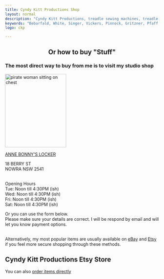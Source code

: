 ```yaml
---
title: Cyndy Kitt Productions Shop
layout: normal
description: "Cyndy Kitt Productions, treadle sewing machines, treadle sewing machine parts, sewing machine parts, vintage treadle sewing machines, reproduction sewing machine manuals, sewing machine manual, sewing, clothing, accessories, costume, bags, eco friendly, green machine, craft, treadle, design, eco sewing, sustainable craft"
keywords: "Bebarfald, White, Singer, Vickers, Pinnock, Gritzner, Pfaff, treadle sewing machine, vintage sewing machine, sewing machine manual, sewing"
logo: ckp

---
```


<h2 class="my-4" align="center">Or how to buy "Stuff"</h2>
<div class="container justify-content-center">
<div class="row">
<div class="col-12 text-center">
<h3 class="mb-0">The most direct way to buy from me is to visit my studio shop</h3>
<p><img alt="pirate woman sitting on chest" class="img-fluid my-1" src="{{ "assets/pic/abl.png" |relative_url }}" width="200" height="240"></p>
<p class="h5"><a href="https://anne-bonnys-locker.business.site/">ANNE BONNY'S LOCKER</a></p>
<p class="h5">18 BERRY ST<br>
NOWRA NSW 2541</p>
<p class="h5"><br>
Opening Hours<br>
Tue: Noon till 4:30PM (ish) <br>
Wed: Noon till 4:30PM (ish) <br>
Fri: Noon till 4:30PM (ish) <br>
Sat: Noon till 4:30PM (ish) 
</p>
<p class="h3">Or you can use the form below.<br>Please make sure your details are correct. I will be respond by email and will let you know payment options.</p>
<script type="text/javascript" src="https://form.jotform.com/jsform/202288676644062"></script>
<p class="h4"><br>
Alternatively, my most popular items are usually available on <a href="http://stores.ebay.com.au/Cyndy-Kitt-Productions">eBay</a> and <a href="//www.etsy.com/shop/cyndykitt">Etsy</a> if you feel more secure shopping through these methods.</p>
  <h2>Cyndy Kitt Productions Etsy Store</h2>
  <div> 
    <script type="text/javascript" src="//www.etsy.com/etsy_mini.js"></script>
    <script type="text/javascript">new EtsyNameSpace.Mini(5963395, 'shop','gallery',3,3).renderIframe();</script>
  </div>
  <p class="h3">You can also <a href="{{ "pricelist/orders.html" | relative_url }}"> order items directly </a></p>
</div><!-- end col -->
</div><!-- end row -->
</div><!-- end container -->
